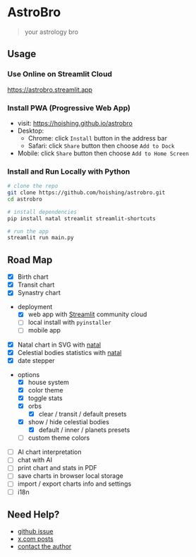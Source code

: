 # AstroBro

> your astrology bro

## Usage

### Use Online on Streamlit Cloud

<https://astrobro.streamlit.app>

### Install PWA (Progressive Web App)

- visit: <https://hoishing.github.io/astrobro>
- Desktop:
    - Chrome: click `Install` button in the address bar
    - Safari: click `Share` button then choose `Add to Dock`
- Mobile: click `Share` button then choose `Add to Home Screen`

### Install and Run Locally with Python

```bash
# clone the repo
git clone https://github.com/hoishing/astrobro.git
cd astrobro

# install dependencies
pip install natal streamlit streamlit-shortcuts

# run the app
streamlit run main.py
```

## Road Map

- [x] Birth chart
- [x] Transit chart
- [x] Synastry chart
- deployment
    - [x] web app with [Streamlit] community cloud
    - [ ] local install with `pyinstaller`
    - [ ] mobile app
- [x] Natal chart in SVG with [natal]
- [x] Celestial bodies statistics with [natal]
- [x] date stepper
- options
    - [x] house system
    - [x] color theme
    - [x] toggle stats
    - [x] orbs
        - [x] clear / transit / default presets
    - [x] show / hide celestial bodies
        - [x] default / inner / planets presets
    - [ ] custom theme colors
- [ ] AI chart interpretation
- [ ] chat with AI
- [ ] print chart and stats in PDF
- [ ] save charts in browser local storage
- [ ] import / export charts info and settings
- [ ] i18n

[streamlit]: https://streamlit.io
[natal]: https://github.com/hoishing/natal

## Need Help?

- [github issue]
- [x.com posts]
- [contact the author]

[contact the author]: https://hoishing.github.io
[github issue]: https://github.com/hoishing/astrobro/issues
[x.com posts]: https://x.com/hoishing
